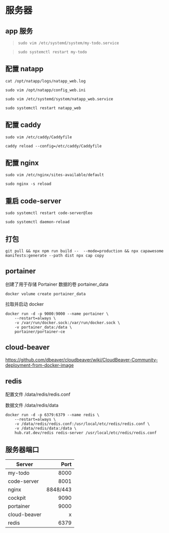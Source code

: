 # 服务器

## app 服务

> `sudo vim /etc/systemd/system/my-todo.service`

> `sudo systemctl restart my-todo`

## 配置 natapp

`cat /opt/natapp/logs/natapp_web.log`

`sudo vim /opt/natapp/config_web.ini`

`sudo vim /etc/systemd/system/natapp_web.service`

`sudo systemctl restart natapp_web`

## 配置 caddy

`sudo vim /etc/caddy/Caddyfile`

`caddy reload --config=/etc/caddy/Caddyfile`

## 配置 nginx

`sudo vim /etc/nginx/sites-available/default`

`sudo nginx -s reload`

## 重启 code-server

`sudo systemctl restart code-server@leo`

`sudo systemctl daemon-reload`

## 打包

`git pull && npx npm run build --  --mode=production && npx capawesome manifests:generate --path dist npx cap copy`

## portainer

创建了用于存储 Portainer 数据的卷 portainer_data

    docker volume create portainer_data

拉取并启动 docker

    docker run -d -p 9000:9000 --name portainer \
        --restart=always \
        -v /var/run/docker.sock:/var/run/docker.sock \
        -v portainer_data:/data \
        portainer/portainer-ce

## cloud-beaver

https://github.com/dbeaver/cloudbeaver/wiki/CloudBeaver-Community-deployment-from-docker-image

## redis
 配置文件 /data/redis/redis.conf
 
 数据文件 /data/redis/data


    docker run -d -p 6379:6379 --name redis \
        --restart=always \
        -v /data/redis/redis.conf:/usr/local/etc/redis/redis.conf \
        -v /data/redis/data:/data \
        hub.rat.dev/redis redis-server /usr/local/etc/redis/redis.conf
        
## 服务器端口

| Server       |     Port |
| ------------ | -------: |
| my-todo      |     8000 |
| code-server  |     8001 |
| nginx        | 8848/443 |
| cockpit      |     9090 |
| portainer    |     9000 |
| cloud-beaver |        x |
| redis        |     6379 |
